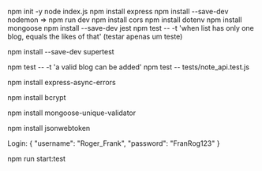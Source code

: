 npm init -y
node index.js
npm install express
npm install --save-dev nodemon => npm run dev
npm install cors
npm install dotenv
npm install mongoose
npm install --save-dev jest
npm test -- -t 'when list has only one blog, equals the likes of that' (testar apenas um teste)

npm install --save-dev supertest

npm test -- -t 'a valid blog can be added'
npm test -- tests/note_api.test.js

npm install express-async-errors

npm install bcrypt

npm install mongoose-unique-validator

npm install jsonwebtoken

Login:
{
	"username": "Roger_Frank",
  "password": "FranRog123"
}

npm run start:test